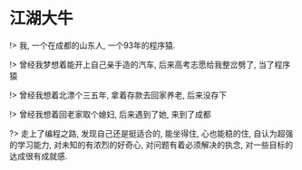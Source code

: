 # 江湖大牛

!> 我, 一个在成都的山东人, 一个93年的程序猿.

!> 曾经我梦想着能开上自己亲手造的汽车, 后来高考志愿给我整岔劈了, 当了程序猿

!> 曾经我想着北漂个三五年, 拿着存款去回家养老, 后来没存下

!> 曾经我想着回老家取个媳妇, 后来遇到了她, 来到了成都

?> 走上了编程之路, 发现自己还是挺适合的, 能坐得住, 心也能稳的住, 自认为超强的学习能力, 对未知的有浓烈的好奇心,
对问题有着必须解决的执念, 对一些目标的达成很有成就感. 
